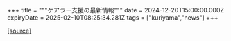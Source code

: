 +++
title = """ケアラー支援の最新情報"""
date = 2024-12-20T15:00:00.000Z
expiryDate = 2025-02-10T08:25:34.281Z
tags = ["kuriyama","news"]
+++


[[source]](https://www.town.kuriyama.hokkaido.jp/site/keara-sien/15220.html)
